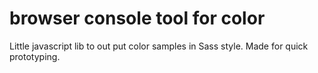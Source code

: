 browser console tool for color  
===========
Little javascript lib to out put color samples in Sass style. Made for quick prototyping.
